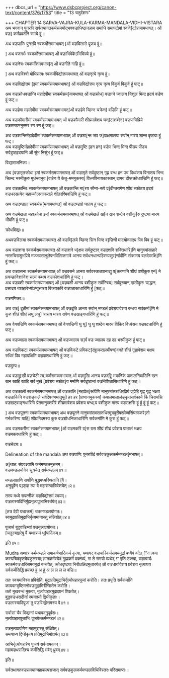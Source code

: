 +++
dbcs_url = "https://www.dsbcproject.org/canon-text/content/376/1753"
title = "13 चतुर्दशमः"

+++
CHAPTER 14
SARVA-VAJRA-KULA-KARMA-MANDALA-VIDHI-VISTARA
अथ भगवान् पुनरपि सर्वतथागतकर्मसमयोद्भववज्राधिष्ठानन्नाम समाधिं समापद्येमां स्ववि[द्योत्तमामभाषत्। ओं वज्र] कर्मप्रवर्तनि समये हूं॥

अथ वज्रपाणिः पुनरपि स्वकर्मोत्तममभाषत् [ओं वज्रविलासे पूजय हूं॥

]
अथ वजगर्भः स्वकर्मोत्तममभाषत् ओं वज्राभिषेकेऽभिषिञ्चे हूं॥

अथ वज्रनेत्रः स्वकर्मोत्तममभाष[त् ओं वज्रगीते गाहि हूं॥

]
अथ वज्रविश्वो बोधिसत्वः स्वकर्मविद्योत्तममभाषत् ओं वज्रनृत्ये नृत्य हूं॥

अथ वज्रविद्योत्तम [इमां स्वकर्मसमयामभाषत्] ओं वज्रविद्योत्तम नृत्य नृत्य विकुर्व विकुर्व हुं फट्॥

अथ वज्रक्रोधवज्राग्नि महादेवीमां स्वकर्मसम[यामभाषत् ओं वज्रक्रोध] वज्राग्ने ज्वालय त्रिशूलं भिन्द हृदयं वज्रेण हूं फट्॥

अथ वज्रहेमा महादेवीमां स्वकर्मसंमयामभाषत्[ओं वज्रहेमे च्छिन्द चक्रेण] वज्रिणि हूं फट्॥

अथ वज्रकौमारीमां स्वकर्मसमयामभाषत् ओं वज्रकौमारी शीघ्रमावेशय घण्[टाशब्देन] वज्रपाणिप्रिये वज्रसमयमनुस्मर रण रण हूं फट्॥

अथ वज्रशान्तिर्महादेवीमां स्वकर्मसमयामभाषत् ओं वज्रशा[न्त जप ज]पाक्षमालया सर्वान् मारय शान्त दृष्ट्या हूं फट्।  
अथ वज्रमुष्टिर्महादेवीमां स्वकर्मसमयामभाषत् ओं वज्रमुष्टि [हन हन] वज्रेण भिन्द भिन्द पीडय पीडय सर्वदुष्टहृदयानि ओं सुंभ निसुंभ हूं फट्॥

विद्याराजनिकाः॥

अथ [वज्रामृतक्रोधा इमां स्वकर्मसमयामभाषत् ओं वज्रामृते सर्वदुष्टान् गृह्ण बन्ध हन पच विध्वंसय विनाशय भिन्द च्छिन्द भस्मीकुरु मूर्धन्तानुय [वज्रेण ये केतु-मममुकस्य] विध्नविनायकास्तान् दामय दीप्तक्रोधवज्रिणि हूं फट्॥

अथ वज्रकान्तिः स्वकर्मसमयामभाषत् ओं वज्रकान्ति मा[रय सौम्य-रूपे प्र]दीप्तरागेण शीघ्रं स्फोटय हृदयं वज्रधरसत्येन महाज्योत्स्नाकराले शीतरश्मिवज्रिणि हूं फट्॥

अथ वज्रदण्डाग्रा स्वकर्मस[मयामभाषत्] ओं वज्रदण्डाग्रे घातय हुं फट्॥

अथ वज्रमेखला महाक्रोधा इमां स्वकर्मसमयामभाषत् ओं वज्रमेखले ख[न खन शब्देन वशीकु]रु दुष्ट्या मारय भीषणि हूं फट्॥

क्रोधविद्याः॥

अथवज्रविलया स्वकर्मसमयामभाषत् ओं वज्रवि[लये च्छिन्द सिन भिन्द व]ज्रिणी मादयोन्मादय पिव पिव हूं फट्॥

अथ वज्राशना स्वकर्मसमयामभाषत् ओं वज्राशने भ[क्षय सर्वदुष्टान् वज्रदशनि शक्तिधारि]णि मानुषमांसाहारे नररुचिराशुभप्रिये मज्जवसानुलेपनविलिप्तगात्रे आनय सर्वधनधान्यहिरण्यसुव[र्णादीनि संक्रामय बलदेवरक्षि]णि हूं फट्॥

अथ वज्रवसना स्वकर्मसमयमभाषत् ओं वज्रवसने आनय सर्ववस्त्रान्नपानाद्यु प[करणानि शीघ्रं वशीकुरु एनं] मे प्रयच्छाविशाविश सत्यं कथय वज्रकोशधारिणि हूं फट्।  
अथ वज्रवशी स्वकर्मसमयामभाषत् ओं [वज्रवशी आनय वशीकुरु सर्वस्त्रिय] सर्वपुरुषान् दासीकुरु ऋद्धान् प्रसादय व्यवहारेभ्योऽप्युत्तारय विजयकरि वज्रपताकाधारिणि हुं [फट्॥

वज्रगणिकाः॥

अथ वज्र] दूतीमां स्वकर्मसमयामभाषत् ओं वज्रदूति आनय सर्वान् मण्डलं प्रवेशयावेशय बन्धय सर्वकर्मा[णि मे कुरु शीघ्रं शीघ्रं लघु लघु] त्रासय मारय रावेण वज्रखङ्गधारिणि हुं फट्॥

अथ वेगवज्रिणि स्वकर्मसमयामभाषत् ओं वेगवज्रिणी घु घु] घु घु शब्देन मारय विकिर विध्वंसय वज्रपटधारिणि हुं फट्॥

अथ वज्रज्वाला स्वकर्मसमयामभाषत् ओं वज्रज्वालय स]र्वं वज्र ज्वालय दह दह भस्मीकुरु हुं फट्॥

अथ वज्रविकटा स्वकर्मसमयामभाषत् ओं वज्रविकटे प्रविकट[दंष्ट्राकरालभीषण]वक्ते शीघ्रं गृह्णावेशय भक्षय रुधिरं पिव महायक्षिणि वज्रपाशधारिणि हुं फट्॥

वज्रदूत्य॥

अथ वज्रमु[खी वज्रचेटी स्व]कर्मसमयामभाषात् ओं वज्रमुखि आनय वज्रदंष्ट्रि भयानिके पातालनिवासिनि खन खन खाहि खाहि सर्व मुखे [प्रवेशय स्फोट]य मर्माणि सर्वदुष्टानां वज्रनिशितासिधारिणि हुं फट्॥

अथ वज्रकाली स्वकर्मसमयामभाषत् ओं वज्रकालि [महाप्रेत]रूपिणि मानुषमांसरुधिरप्रिये एह्येहि गृह्ण गृह्ण भक्षय वज्रडाकिनि वज्रशङ्कले सर्वदेवगणमातृभूते हर हर [प्राणानमुकस्य] कपालमालालंङ्कृतसर्वकाये किं चिरायसि वज्रखट्वाङ्गधारिणि प्रेतमानुषशरीरे शीघ्रमावेशय प्रवेशय बन्ध[य वशीकुरु मारय वज्रराक्षसि हूं हूं हूं हूं फट्॥

]
अथ वज्रपूतना स्वकर्मसमयामभाषत् अथ वज्रपूतने मानुषमांसवसारुधिरमूत्रपुरीषश्लेष्मसिंघाणकरे[तो गर्भकरिण्य याहि] शीघ्रमिदमस्य कुरु वज्रशोधनिकाधारिणि सर्वकर्माणि मे कुरु हुं फट्॥

अथ वज्रमकरीमां स्वकर्मसमयामभाषत् [ओं वज्रमकरि ग्र]स ग्रस शीघ्रं शीघ्रं प्रवेशय पातालं भक्षय वज्रमकरधारिणि हुं फट्॥

वज्रचेट्यः॥

Delineation of the mandala
अथ वज्रपाणिः पुनरपीदं सर्ववज्रकुलकर्ममण्डल[मभाषत्॥

अ]थातः संप्रवक्ष्यामि कर्ममण्डलमुत्तमम्।  
वज्रमण्डलयोगेन सूत्रयेत् सर्वमण्डलम्॥१॥

मण्डलाग्राणि सर्वाणि बुद्धमध्यस्थितानि [वै।  
अनुपूर्वेण प]ङ्क् त्या वै महासत्वान्निवेशयेत्॥२॥

तस्य मध्ये सपत्नीकं वज्रविद्योत्तमं स्वयम्।  
वज्रलास्यदिभिर्गुह्यनृत्यपूजाभिरर्चयेत्॥३॥

[तत्र देवी यथाक्रमं] चक्रमण्डलयोगतः।  
स्वमुद्राप्रतिमुद्राभिर्नृत्यमानास्तु संलिखेत्॥४॥

पूजार्थ बुद्धवज्रिभ्यां वज्रनृत्यप्रयोगतः।  
[चतुरश्रद्वारेषु वै यथाक्रमं धू]पादिकम्॥

इति॥५॥

Mudra
अथात्र कर्ममण्डले समाकर्षणादिकर्म कृत्वा, यथावद् वज्रधारिकर्मसमयमुद्रां बध्वैवं वदेत् [“न त्वया कस्यचिददृष्टदेवकुलस्या]ज्ञातकर्मस्येदं गुह्यकर्म वक्तव्यं, मा ते समयो व्यथेद् !” इति उक्त्वा, वज्राचार्यः स्वकर्मवज्रधारिसमयमुद्रां बन्धयेत्; क्रोधदृष्ट्या निरीक्षन्निदमुत्तारयेत् ओं वज्रधार्यावेशय प्रवेशय नृत्यापय सर्वकर्मसिद्धिं प्रयच्छ हुं अ हूं अ ल ल ल ल वज्रि॥

ततः स्वयमाविश्य प्रविशेति, मुद्राप्रतिमुद्राभिर्नृत्योपहारपूजां करोति। ततः प्रभृति सर्वकर्माणि कायवाग्दृष्टिमनोवज्रमुद्राभिरीप्सितेन करोति।  
ततो मुखबन्धं मुक्त्वा, नृत्योपहारमुद्राज्ञानं शिक्षयेत्।  
बुद्धवज्रधरादीनां स्मयाग्र्यो द्विधीकृताः।  
वज्रलास्यादिपूजां तु वज्रविद्योत्तमस्य वै॥१॥

सर्वासां चैव विद्यानां यथावदनुपूर्वशः।  
नृत्योपहारपूजाभिः पूजयेत्कर्ममण्डलं॥२॥

वज्रनृत्यप्रयोगेण महामुद्रास्तु संक्षिपेत्।  
समयाग्र्य द्विधीकृत्य प्रतिमुद्राभिमोक्षयेत्॥३॥

आभिर्नृत्योपहारेण पूजयं सर्वनायकान्।  
महावज्रधरादिश्च कर्मसिद्धि भवेद् ध्रुवम्॥४॥

इति॥

सर्वतथागतवज्रसमयान्महाकल्पराजात् सर्ववज्रकुलकर्ममण्डलविधिविस्तरः परिसमाप्तः॥

